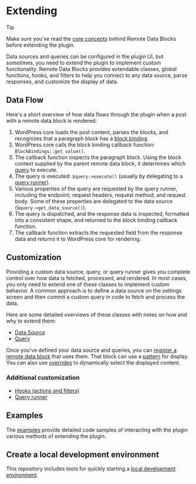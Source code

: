 # Extending

> [!TIP]
> Make sure you've read the [core concepts](../concepts/index.md) behind Remote Data Blocks before extending the plugin.

Data sources and queries can be configured in the plugin UI, but sometimes, you need to extend the plugin to implement custom functionality. Remote Data Blocks provides extendable classes, global functions, hooks, and filters to help you connect to any data source, parse responses, and customize the display of data.

## Data Flow

Here's a short overview of how data flows through the plugin when a post with a remote data block is rendered:

1. WordPress core loads the post content, parses the blocks, and recognizes that a paragraph block has a [block binding](../concepts/block-bindings.md).
2. WordPress core calls the block binding callback function: `BlockBindings::get_value()`.
3. The callback function inspects the paragraph block. Using the block context supplied by the parent remote data block, it determines which [query](./query.md) to execute.
4. The query is executed: `$query->execute()` (usually by delegating to a [query runner](./query-runner.md)).
5. Various properties of the query are requested by the query runner, including the endpoint, request headers, request method, and request body. Some of these properties are delegated to the data source (`$query->get_data_source()`).
6. The query is dispatched, and the response data is inspected, formatted into a consistent shape, and returned to the block binding callback function.
7. The callback function extracts the requested field from the response data and returns it to WordPress core for rendering.

## Customization

Providing a custom data source, query, or query runner gives you complete control over how data is fetched, processed, and rendered. In most cases, you only need to extend one of these classes to implement custom behavior. A common approach is to define a data source on the settings screen and then commit a custom query in code to fetch and process the data.

Here are some detailed overviews of these classes with notes on how and why to extend them:

- [Data Source](data-source.md)
- [Query](query.md)

Once you've defined your data source and queries, you can [register a remote data block](block-registration.md) that uses them. That block can use a [pattern](block-patterns.md) for display. You can also use [overrides](./overrides.md) to dynamically select the displayed content.

### Additional customization

- [Hooks (actions and filters)](hooks.md)
- [Query runner](query-runner.md)

## Examples

The [examples](https://github.com/Automattic/remote-data-blocks/blob/trunk/example/README.md) provide detailed code samples of interacting with the plugin various methods of extending the plugin.

## Create a local development environment

This repository includes tools for quickly starting a [local development environment](../local-development.md).
